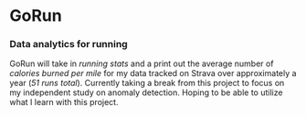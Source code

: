 # GoRun
### Data analytics for running
GoRun will take in *running stats* and a print out the average number of *calories burned per mile* for my data tracked on Strava over approximately a year (*51 runs total*). 
Currently taking a break from this project to focus on my independent study on anomaly detection. Hoping to be able to utilize what I learn with this project.
